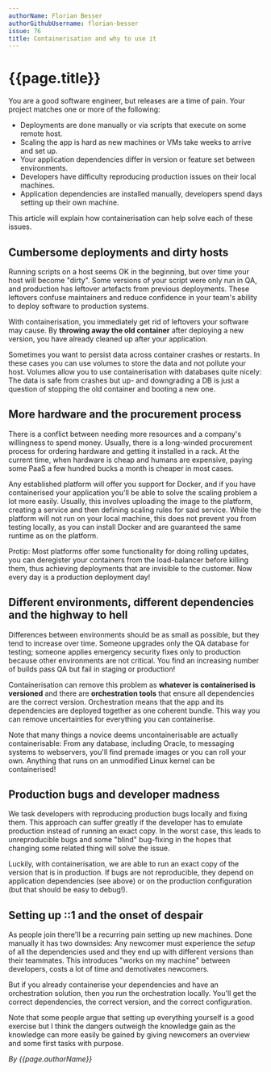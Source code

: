 ```yaml
---
authorName: Florian Besser
authorGithubUsername: florian-besser
issue: 76
title: Containerisation and why to use it
---
```

# {{page.title}}

You are a good software engineer, but releases are a time of pain. Your project matches one or more of the following:
* Deployments are done manually or via scripts that execute on some remote host.
* Scaling the app is hard as new machines or VMs take weeks to arrive and set up.
* Your application dependencies differ in version or feature set between environments.
* Developers have difficulty reproducing production issues on their local machines.
* Application dependencies are installed manually, developers spend days setting up their own machine.

This article will explain how containerisation can help solve each of these issues.

## Cumbersome deployments and dirty hosts

Running scripts on a host seems OK in the beginning, but over time your host will become "dirty". Some versions of your script were only run in QA, and production has leftover artefacts from previous deployments. These leftovers confuse maintainers and reduce confidence in your team's ability to deploy software to production systems.

With containerisation, you immediately get rid of leftovers your software may cause. By **throwing away the old container** after deploying a new version, you have already cleaned up after your application.

Sometimes you want to persist data across container crashes or restarts. In these cases you can use volumes to store the data and not pollute your host.
Volumes allow you to use containerisation with databases quite nicely: The data is safe from crashes but up- and downgrading a DB is just a question of stopping the old container and booting a new one.

## More hardware and the procurement process

There is a conflict between needing more resources and a company's willingness to spend money. Usually, there is a long-winded procurement process for ordering hardware and getting it installed in a rack. At the current time, when hardware is cheap and humans are expensive, paying some PaaS a few hundred bucks a month is cheaper in most cases.

Any established platform will offer you support for Docker, and if you have containerised your application you'll be able to solve the scaling problem a lot more easily. Usually, this involves uploading the image to the platform, creating a service and then defining scaling rules for said service. While the platform will not run on your local machine, this does not prevent you from testing locally, as you can install Docker and are guaranteed the same runtime as on the platform.

Protip: Most platforms offer some functionality for doing rolling updates, you can deregister your containers from the load-balancer before killing them, thus achieving deployments that are invisible to the customer. Now every day is a production deployment day!

## Different environments, different dependencies and the highway to hell

Differences between environments should be as small as possible, but they tend to increase over time. Someone upgrades only the QA database for testing; someone applies emergency security fixes only to production because other environments are not critical. You find an increasing number of builds pass QA but fail in staging or production!

Containerisation can remove this problem as **whatever is containerised is versioned** and there are **orchestration tools** that ensure all dependencies are the correct version. Orchestration means that the app and its dependencies are deployed together as one coherent bundle. This way you can remove uncertainties for everything you can containerise. 

Note that many things a novice deems uncontainerisable are actually containerisable: From any database, including Oracle, to messaging systems to webservers, you'll find premade images or you can roll your own. Anything that runs on an unmodified Linux kernel can be containerised!

## Production bugs and developer madness

We task developers with reproducing production bugs locally and fixing them. This approach can suffer greatly if the developer has to emulate production instead of running an exact copy. In the worst case, this leads to unreproducible bugs and some "blind" bug-fixing in the hopes that changing some related thing will solve the issue.

Luckily, with containerisation, we are able to run an exact copy of the version that is in production. If bugs are not reproducible, they depend on application dependencies (see above) or on the production configuration (but that should be easy to debug!).

## Setting up ::1 and the onset of despair

As people join there'll be a recurring pain setting up new machines. Done manually it has two downsides: Any newcomer must experience the _setup_ of all the dependencies used and they end up with different versions than their teammates. This introduces "works on my machine" between developers, costs a lot of time and demotivates newcomers.

But if you already containerise your dependencies and have an orchestration solution, then you run the orchestration locally. You'll get the correct dependencies, the correct version, and the correct configuration.

Note that some people argue that setting up everything yourself is a good exercise but I think the dangers outweigh the knowledge gain as the knowledge can more easily be gained by giving newcomers an overview and some first tasks with purpose.

*By {{page.authorName}}*

